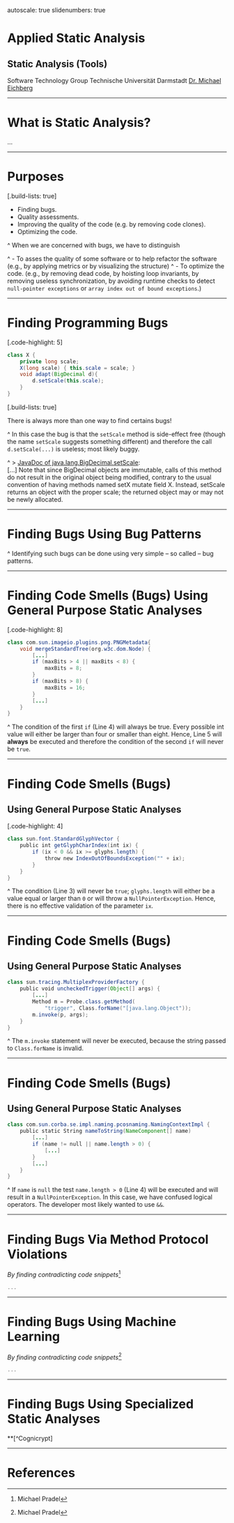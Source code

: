 autoscale: true
slidenumbers: true

# Applied Static Analysis

## Static Analysis (Tools)


Software Technology Group 
Technische Universität Darmstadt
[Dr. Michael Eichberg](mailto:eichberg@informatik.tu-darmstadt.de)

---

# What is Static Analysis?

...


---

# Purposes

[.build-lists: true]

- Finding bugs.
- Quality assessments.
- Improving the quality of the code (e.g. by removing code clones).
- Optimizing the code.

^ When we are concerned with bugs, we have to distinguish

^ - To asses the quality of some software or to help refactor the software
(e.g., by applying metrics or by visualizing the structure)
^ - To optimize the code.
(e.g., by removing dead code, by hoisting loop invariants, by removing useless synchronization, by avoiding runtime checks to detect `null-pointer exceptions` or `array index out of bound exceptions`.)

---


# Finding Programming Bugs

[.code-highlight: 5]

```java
class X {
	private long scale;
	X(long scale) { this.scale = scale; }
	void adapt(BigDecimal d){
		d.setScale(this.scale);
	}
}
```

[.build-lists: true]

There is always more than one way to find certains bugs!

^ In this case the bug is that the `setScale` method is side-effect free (though the name `setScale` suggests something different) and therefore the call `d.setScale(...)` is useless; most likely buggy.

^ > [JavaDoc of java.lang.BigDecimal.setScale](https://docs.oracle.com/javase/8/docs/api/java/math/BigDecimal.html#setScale-int-):   
[...] Note that since BigDecimal objects are immutable, calls of this method do not result in the original object being modified, contrary to the usual convention of having methods named setX mutate field X. Instead, setScale returns an object with the proper scale; the returned object may or may not be newly allocated.  

---

# Finding Bugs Using Bug Patterns

^ Identifying such bugs can be done using very simple – so called – bug patterns.



---

# Finding Code Smells (Bugs) Using General Purpose Static Analyses

[.code-highlight: 8]

```java
class com.sun.imageio.plugins.png.PNGMetadata{
	void mergeStandardTree(org.w3c.dom.Node) {
		[...]
		if (maxBits > 4 || maxBits < 8) {
    		maxBits = 8;
		}
		if (maxBits > 8) {
    		maxBits = 16;
		}
		[...]
	}
}
```

^ The condition of the first `if` (Line 4) will always be true. Every possible int value will either be larger than four or smaller than eight. Hence, Line 5 will **always** be executed and therefore the condition of the second `if` will never be `true`.

---

# Finding Code Smells (Bugs) 
## Using General Purpose Static Analyses

[.code-highlight: 4]

```java
class sun.font.StandardGlyphVector {
	public int getGlyphCharIndex(int ix) {
		if (ix < 0 && ix >= glyphs.length) {
			throw new IndexOutOfBoundsException("" + ix);
		}
	}
}
```

^ The condition (Line 3) will never be `true`; `glyphs.length` will either be a value equal or larger than `0` or will throw a `NullPointerException`. Hence, there is no effective validation of the parameter `ix`.

---

# Finding Code Smells (Bugs)
## Using General Purpose Static Analyses

```java
class sun.tracing.MultiplexProviderFactory {
	public void uncheckedTrigger(Object[] args) {
		[...]
		Method m = Probe.class.getMethod(
			"trigger", Class.forName("[java.lang.Object"));
		m.invoke(p, args);
	}
}
```

^ The `m.invoke` statement will never be executed, because the string passed to `Class.forName` is invalid.

---

# Finding Code Smells (Bugs)
## Using General Purpose Static Analyses

```java
class com.sun.corba.se.impl.naming.pcosnaming.NamingContextImpl {
	public static String nameToString(NameComponent[] name)
		[...]
		if (name != null || name.length > 0) {
			[...]
		}
		[...]
	}
}
```

^ If `name` is `null` the test `name.length > 0` (Line 4) will be executed and will result in a `NullPointerException`. In this case, we have confused logical operators. The developer most likely wanted to use `&&`.

---


# Finding Bugs Via Method Protocol Violations

*By finding contradicting code snippets*[^Pradel]

```javascript
...
```

---


# Finding Bugs Using Machine Learning

*By finding contradicting code snippets*[^Pradel]

```javascript
...
```

---

# Finding Bugs Using Specialized Static Analyses

**[^Cognicrypt]



---

# References

[^Pradel]: Michael Pradel